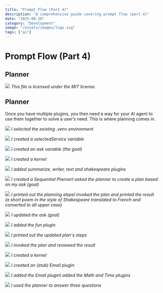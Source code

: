 ```yaml
---
title: "Prompt Flow (Part 4)"
description: "A comprehensive guide covering prompt flow (part 4)"
date: "2025-09-20"
category: "Development"
image: "/assets/images/logo.svg"
tags: ["ai"]
---
```


# Prompt Flow (Part 4)

## Planner

![](/assets/images/promptflow4/logo.svg)
*This file is licensed under the MIT license.*


## Planner

Once you have multiple plugins, you then need a way for your AI agent to use them together to solve a user’s need. This is where planning comes in.

![](/assets/images/promptflow4/screenshot-2024-08-24-at-11.40.34am-1831x668.png)
*I selected the existing .venv environment*

![](/assets/images/promptflow4/screenshot-2024-08-24-at-11.42.05am-1831x727.png)
*I created a selectedService variable*

![](/assets/images/promptflow4/screenshot-2024-08-24-at-11.42.44am-1764x768.png)
*I created an ask variable (the goal)*

![](/assets/images/promptflow4/screenshot-2024-08-24-at-11.43.21am-1831x838.png)
*I created a kernel*

![](/assets/images/promptflow4/screenshot-2024-08-24-at-11.44.44am-1831x873.png)
*I added summarize, writer, text and shakespeare plugins*

![](/assets/images/promptflow4/screenshot-2024-08-24-at-11.47.21am-1831x672.png)
*I created a Sequential PlannerI asked the planner to create a plan based on my ask (goal)*

![](/assets/images/promptflow4/screenshot-2024-08-24-at-11.48.29am-1831x898.png)
*I printed out the planning stepsI invoked the plan and printed the result (a short poem in the style of Shakespeare translated to French and converted to all upper case)*

![](/assets/images/promptflow4/screenshot-2024-08-24-at-3.09.23pm-1831x324.png)
*I updated the ask (goal)*

![](/assets/images/promptflow4/screenshot-2024-08-24-at-3.09.58pm-1831x1051.png)
*I added the fun plugin*

![](/assets/images/promptflow4/screenshot-2024-08-24-at-3.10.32pm-1831x1119.png)
*I printed out the updated plan's steps*

![](/assets/images/promptflow4/screenshot-2024-08-24-at-3.11.06pm-1831x451.png)
*I invoked the plan and reviewed the result*

![](/assets/images/promptflow4/screenshot-2024-08-24-at-3.12.16pm-1831x1064.png)
*I created a kernel*

![](/assets/images/promptflow4/screenshot-2024-08-24-at-3.13.01pm-1831x1207.png)
*I created an (stub) Email plugin*

![](/assets/images/promptflow4/screenshot-2024-08-24-at-3.13.37pm-1831x711.png)
*I added the Email pluginI added the Math and Time plugins*

![](/assets/images/promptflow4/screenshot-2024-08-24-at-3.15.03pm-1831x1176.png)
*I used the planner to answer three questions*
